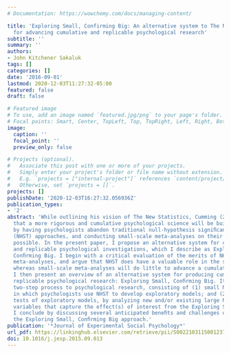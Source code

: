 ```yaml
---
# Documentation: https://wowchemy.com/docs/managing-content/

title: 'Exploring Small, Confirming Big: An alternative system to The New Statistics
  for advancing cumulative and replicable psychological research'
subtitle: ''
summary: ''
authors:
- John Kitchener Sakaluk
tags: []
categories: []
date: '2016-09-01'
lastmod: 2020-12-03T11:27:32-05:00
featured: false
draft: false

# Featured image
# To use, add an image named `featured.jpg/png` to your page's folder.
# Focal points: Smart, Center, TopLeft, Top, TopRight, Left, Right, BottomLeft, Bottom, BottomRight.
image:
  caption: ''
  focal_point: ''
  preview_only: false

# Projects (optional).
#   Associate this post with one or more of your projects.
#   Simply enter your project's folder or file name without extension.
#   E.g. `projects = ["internal-project"]` references `content/project/deep-learning/index.md`.
#   Otherwise, set `projects = []`.
projects: []
publishDate: '2020-12-03T16:27:32.056936Z'
publication_types:
- '2'
abstract: 'While outlining his vision of The New Statistics, Cumming (2014) proposes
  that a more rigorous and cumulative psychological science will be built, in part,
  by having psychologists abandon traditional null-hypothesis signiﬁcance testing
  (NHST) approaches, and conducting small-scale meta-analyses on their data whenever
  possible. In the present paper, I propose an alternative system for conducting rigorous
  and replicable psychological investigations, which I describe as Exploring Small,
  Conﬁrming Big. I begin with a critical evaluation of the merits of NHST and small-scale
  meta-analyses, and argue that NHST does have a valuable role in the scientiﬁc process,
  whereas small-scale meta-analyses will do little to advance a cumulative science.
  I then present an overview of an alternative system for producing cumulative and
  replicable psychological research: Exploring Small, Conﬁrming Big. It involves a
  two-step process to psychological research, consisting of (1) small N investigation(s),
  in which psychologists use NHST to develop exploratory models; and (2) strong, conﬁrmatory
  tests of exploratory models, by analyzing new and/or existing large N datasets with
  variables that capture the effect(s) of interest from the Exploring Small stage.
  I conclude by discussing several anticipated beneﬁts and challenges of adopting
  the Exploring Small, Conﬁrming Big approach.'
publication: '*Journal of Experimental Social Psychology*'
url_pdf: https://linkinghub.elsevier.com/retrieve/pii/S0022103115001237
doi: 10.1016/j.jesp.2015.09.013
---
```

